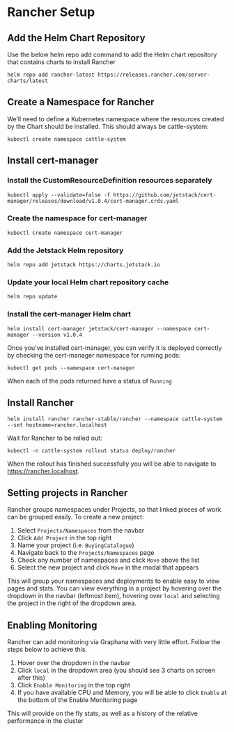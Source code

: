 # Rancher Setup

## Add the Helm Chart Repository
Use the below helm repo add command to add the Helm chart repository that contains charts to install Rancher

```
helm repo add rancher-latest https://releases.rancher.com/server-charts/latest
```

## Create a Namespace for Rancher
We’ll need to define a Kubernetes namespace where the resources created by the Chart should be installed. This should always be cattle-system:

```
kubectl create namespace cattle-system
```

## Install cert-manager

### Install the CustomResourceDefinition resources separately
```
kubectl apply --validate=false -f https://github.com/jetstack/cert-manager/releases/download/v1.0.4/cert-manager.crds.yaml
```

### Create the namespace for cert-manager
```
kubectl create namespace cert-manager
```

### Add the Jetstack Helm repository
```
helm repo add jetstack https://charts.jetstack.io
```

### Update your local Helm chart repository cache
```
helm repo update
```

### Install the cert-manager Helm chart
```
helm install cert-manager jetstack/cert-manager --namespace cert-manager --version v1.0.4
```

Once you’ve installed cert-manager, you can verify it is deployed correctly by checking the cert-manager namespace for running pods:
```
kubectl get pods --namespace cert-manager
```
When each of the pods returned have a status of `Running`

## Install Rancher
```
helm install rancher rancher-stable/rancher --namespace cattle-system --set hostname=rancher.localhost
```

Wait for Rancher to be rolled out:

```
kubectl -n cattle-system rollout status deploy/rancher
```

When the rollout has finished successfully you will be able to navigate to https://rancher.localhost.

## Setting projects in Rancher

Rancher groups namespaces under Projects, so that linked pieces of work can be grouped easily. To create a new project:
1. Select `Projects/Namespaces` from the navbar
2. Click `Add Project` in the top right
3. Name your project (i.e. `BuyingCatalogue`)
4. Navigate back to the `Projects/Namespaces` page
5. Check any number of namespaces and click `Move` above the list
6. Select the new project and click `Move` in the modal that appears

This will group your namespaces and deployments to enable easy to view pages and stats. You can view everything in a project by hovering over the dropdown in the navbar (leftmost item), hovering over `local` and selecting the project in the right of the dropdown area.

## Enabling Monitoring

Rancher can add monitoring via Graphana with very little effort. Follow the steps below to achieve this.

1. Hover over the dropdown in the navbar
2. Click `local` in the dropdown area (you should see 3 charts on screen after this)
3. Click `Enable Monitoring` in the top right
4. If you have available CPU and Memory, you will be able to click `Enable` at the bottom of the Enable Monitoring page

This will provide on the fly stats, as well as a history of the relative performance in the cluster
